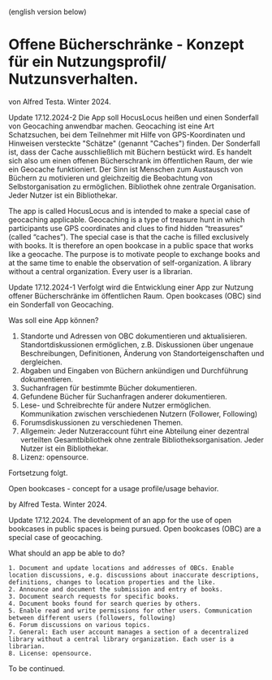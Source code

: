 (english version below)
# Offene Bücherschränke - Konzept für ein Nutzungsprofil/ Nutzunsverhalten. 
von Alfred Testa. Winter 2024.

Update 17.12.2024-2
Die App soll HocusLocus heißen und einen Sonderfall von Geocaching anwendbar machen.
Geocaching ist eine Art Schatzsuchen, bei dem Teilnehmer mit Hilfe von GPS-Koordinaten und Hinweisen versteckte "Schätze" (genannt "Caches") finden. Der Sonderfall ist, dass der Cache ausschließlich mit Büchern bestückt wird. Es handelt sich also um einen offenen Bücherschrank im öffentlichen Raum, der wie ein Geocache funktioniert.
Der Sinn ist Menschen zum Austausch von Büchern zu motivieren und gleichzeitig die Beobachtung von Selbstorganisation zu ermöglichen.
Bibliothek ohne zentrale Organisation. Jeder Nutzer ist ein Bibliothekar.

The app is called HocusLocus and is intended to make a special case of geocaching applicable.
Geocaching is a type of treasure hunt in which participants use GPS coordinates and clues to find hidden “treasures” (called “caches”). The special case is that the cache is filled exclusively with books. It is therefore an open bookcase in a public space that works like a geocache.
The purpose is to motivate people to exchange books and at the same time to enable the observation of self-organization.
A library without a central organization. Every user is a librarian.



Update 17.12.2024-1
Verfolgt wird die Entwicklung einer App zur Nutzung offener Bücherschränke im öffentlichen Raum. Open bookcases (OBC) sind ein Sonderfall von Geocaching.

Was soll eine App können?
1. Standorte und Adressen von OBC dokumentieren und aktualisieren. Standortdiskussionen ermöglichen, z.B. Diskussionen über ungenaue Beschreibungen, Definitionen, Änderung von Standorteigenschaften und dergleichen.
2. Abgaben und Eingaben von Büchern ankündigen und Durchführung dokumentieren.
3. Suchanfragen für bestimmte Bücher dokumentieren.
4. Gefundene Bücher für Suchanfragen anderer dokumentieren.
5. Lese- und Schreibrechte für andere Nutzer ermöglichen. Kommunikation zwischen verschiedenen Nutzern (Follower, Following)
6. Forumsdiskussionen zu verschiedenen Themen.
7.  Allgemein: Jeder Nutzeraccount führt eine Abteilung einer dezentral verteilten Gesamtbibliothek ohne zentrale Bibliotheksorganisation. Jeder Nutzer ist ein Bibliothekar.
8.  Lizenz: opensource.

Fortsetzung folgt.

Open bookcases - concept for a usage profile/usage behavior.

by Alfred Testa. Winter 2024.

Update 17.12.2024. The development of an app for the use of open bookcases in public spaces is being pursued. Open bookcases (OBC) are a special case of geocaching.

What should an app be able to do?

    1. Document and update locations and addresses of OBCs. Enable location discussions, e.g. discussions about inaccurate descriptions, definitions, changes to location properties and the like.
    2. Announce and document the submission and entry of books.
    3. Document search requests for specific books.
    4. Document books found for search queries by others.
    5. Enable read and write permissions for other users. Communication between different users (followers, following)
    6. Forum discussions on various topics.
    7. General: Each user account manages a section of a decentralized library without a central library organization. Each user is a librarian.
    8. License: opensource.

To be continued.
